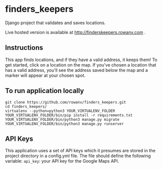 # finders_keepers
Django project that validates and saves locations.

Live hosted version is available at http://finderskeepers.rowanv.com . 


## Instructions
This app finds locations, and if they have a valid address, it keeps them! To get started, click on a location on the map. If you've chosen a location that has a valid address, you'll see the address saved below the map and a marker will appear at your chosen spot.

## To run application locally
    git clone https://github.com/rowanv/finders_keepers.git
    cd finders_keepers/
    virtualenv --python=python3 YOUR_VIRTUALENV_FOLDER
    YOUR_VIRTUALENV_FOLDER/bin/pip install -r requirements.txt
    YOUR_VIRTUALENV_FOLDER/bin/python3 manage.py migrate
    YOUR_VIRTUALENV_FOLDER/bin/python3 manage.py runserver
    
    
    
## API Keys
This application uses a set of API keys which it presumes are stored in the project directory in a config.yml file. The file should define the following variable: `api_key`: your API key for the Google Maps API. 
    
